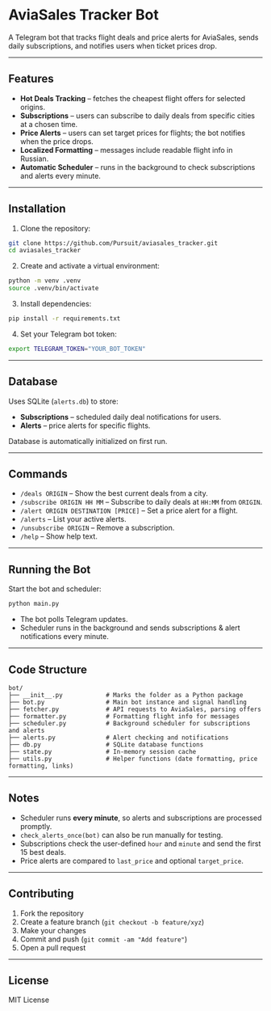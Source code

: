 # AviaSales Tracker Bot

A Telegram bot that tracks flight deals and price alerts for AviaSales, sends daily subscriptions, and notifies users when ticket prices drop.

---

## Features

* **Hot Deals Tracking** – fetches the cheapest flight offers for selected origins.
* **Subscriptions** – users can subscribe to daily deals from specific cities at a chosen time.
* **Price Alerts** – users can set target prices for flights; the bot notifies when the price drops.
* **Localized Formatting** – messages include readable flight info in Russian.
* **Automatic Scheduler** – runs in the background to check subscriptions and alerts every minute.

---

## Installation

1. Clone the repository:

```bash
git clone https://github.com/Pursuit/aviasales_tracker.git
cd aviasales_tracker
```

2. Create and activate a virtual environment:

```bash
python -m venv .venv
source .venv/bin/activate
```

3. Install dependencies:

```bash
pip install -r requirements.txt
```

4. Set your Telegram bot token:

```bash
export TELEGRAM_TOKEN="YOUR_BOT_TOKEN"
```

---

## Database

Uses SQLite (`alerts.db`) to store:

* **Subscriptions** – scheduled daily deal notifications for users.
* **Alerts** – price alerts for specific flights.

Database is automatically initialized on first run.

---

## Commands

* `/deals ORIGIN` – Show the best current deals from a city.
* `/subscribe ORIGIN HH MM` – Subscribe to daily deals at `HH:MM` from `ORIGIN`.
* `/alert ORIGIN DESTINATION [PRICE]` – Set a price alert for a flight.
* `/alerts` – List your active alerts.
* `/unsubscribe ORIGIN` – Remove a subscription.
* `/help` – Show help text.

---

## Running the Bot

Start the bot and scheduler:

```bash
python main.py
```

* The bot polls Telegram updates.
* Scheduler runs in the background and sends subscriptions & alert notifications every minute.

---

## Code Structure

```
bot/
├── __init__.py            # Marks the folder as a Python package
├── bot.py                 # Main bot instance and signal handling
├── fetcher.py             # API requests to AviaSales, parsing offers
├── formatter.py           # Formatting flight info for messages
├── scheduler.py           # Background scheduler for subscriptions and alerts
├── alerts.py              # Alert checking and notifications
├── db.py                  # SQLite database functions
├── state.py               # In-memory session cache
├── utils.py               # Helper functions (date formatting, price formatting, links)
```

---

## Notes

* Scheduler runs **every minute**, so alerts and subscriptions are processed promptly.
* `check_alerts_once(bot)` can also be run manually for testing.
* Subscriptions check the user-defined `hour` and `minute` and send the first 15 best deals.
* Price alerts are compared to `last_price` and optional `target_price`.

---

## Contributing

1. Fork the repository
2. Create a feature branch (`git checkout -b feature/xyz`)
3. Make your changes
4. Commit and push (`git commit -am "Add feature"`)
5. Open a pull request

---

## License

MIT License

